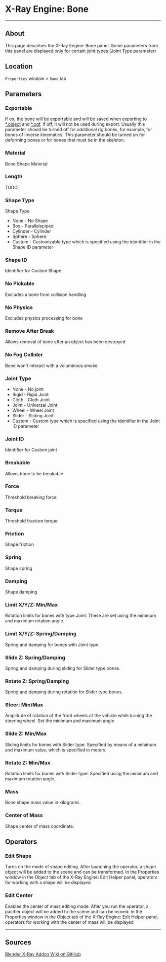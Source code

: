 # X-Ray Engine: Bone

___

## About

This page describes the X-Ray Engine: Bone panel. Some parameters from this panel are displayed only for certain joint types (Joint Type parameter)

## Location

`Properties` window > `Bone` tab

## Parameters

### Exportable

If on, the bone will be exportable and will be saved when exporting to [*.object](../../../reference/file-formats/models/object.md) and [*.ogf](../../../reference/file-formats/models/ogf.md). If off, it will not be used during export. Usually this parameter should be turned off for additional rig bones, for example, for bones of inverse kinematics. This parameter should be turned on for deforming bones or for bones that must be in the skeleton.

### Material

Bone Shape Material

### Length

TODO

### Shape Type

Shape Type

- None - No Shape
- Box - Parallelepiped
- Cylinder - Cylinder
- Sphere - Sphere
- Custom - Customizable type which is specified using the identifier in the Shape ID parameter

### Shape ID

Identifier for Custom Shape

### No Pickable

Excludes a bone from collision handling

### No Physics

Excludes physics processing for bone

### Remove After Break

Allows removal of bone after an object has been destroyed

### No Fog Collider

Bone won't interact with a voluminous smoke

### Joint Type

- None - No joint
- Rigid - Rigid Joint
- Cloth - Cloth Joint
- Joint - Universal Joint
- Wheel - Wheel Joint
- Slider - Sliding Joint
- Custom - Custom type which is specified using the identifier in the Joint ID parameter

### Joint ID

Identifier for Custom joint

### Breakable

Allows bone to be breakable

### Force

Threshold breaking force

### Torque

Threshold fracture torque

### Friction

Shape friction

### Spring

Shape spring

### Damping

Shape damping

### Limit X/Y/Z: Min/Max

Rotation limits for bones with type Joint. These are set using the minimum and maximum rotation angle.

### Limit X/Y/Z: Spring/Damping

Spring and damping for bones with Joint type.

### Slide Z: Spring/Damping

Spring and damping during sliding for Slider type bones.

### Rotate Z: Spring/Damping

Spring and damping during rotation for Slider type bones.

### Steer: Min/Max

Amplitude of rotation of the front wheels of the vehicle while turning the steering wheel. Set the minimum and maximum angle.

### Slide Z: Min/Max

Sliding limits for bones with Slider type. Specified by means of a minimum and maximum value, which is specified in meters.

### Rotate Z: Min/Max

Rotation limits for bones with Slider type. Specified using the minimum and maximum rotation angle.

### Mass

Bone shape mass value in kilograms.

### Center of Mass

Shape center of mass coordinate.

## Operators

### Edit Shape

Turns on the mode of shape editing. After launching the operator, a shape object will be added to the scene and can be transformed. In the Properties window in the Object tab of the X-Ray Engine: Edit Helper panel, operators for working with a shape will be displayed.

### Edit Center

Enables the center of mass editing mode. After you run the operator, a pacifier object will be added to the scene and can be moved. In the Properties window in the Object tab of the X-Ray Engine: Edit Helper panel, operators for working with the center of mass will be displayed

___

## Sources

[Blender X-Ray Addon Wiki on GitHub](https://github.com/PavelBlend/blender-xray/wiki/Panel-XRay-Engine-Bone)
